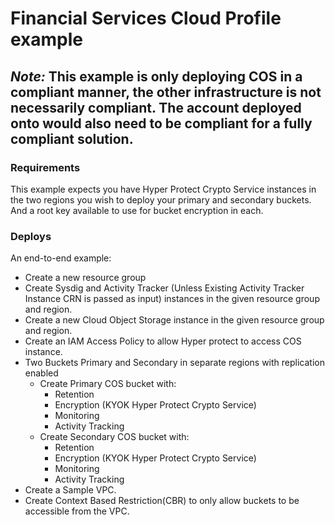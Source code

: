 # Financial Services Cloud Profile example

## *Note:* This example is only deploying COS in a compliant manner, the other infrastructure is not necessarily compliant. The account deployed onto would also need to be compliant for a fully compliant solution.

### Requirements
This example expects you have Hyper Protect Crypto Service instances in the two regions you wish to deploy your primary and secondary buckets.
And a root key available to use for bucket encryption in each.

### Deploys
An end-to-end example:
- Create a new resource group
- Create Sysdig and Activity Tracker (Unless Existing Activity Tracker Instance CRN is passed as input) instances in the given resource group and region.
- Create a new Cloud Object Storage instance in the given resource group and region.
- Create an IAM Access Policy to allow Hyper protect to access COS instance.
- Two Buckets Primary and Secondary in separate regions with replication enabled
  - Create Primary COS bucket with:
    - Retention
    - Encryption (KYOK Hyper Protect Crypto Service)
    - Monitoring
    - Activity Tracking
  - Create Secondary COS bucket with:
    - Retention
    - Encryption (KYOK Hyper Protect Crypto Service)
    - Monitoring
    - Activity Tracking
- Create a Sample VPC.
- Create Context Based Restriction(CBR) to only allow buckets to be accessible from the VPC.
